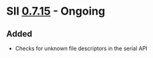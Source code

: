 # Sll [0.7.15] - Ongoing

## Added

- Checks for unknown file descriptors in the serial API

[0.7.15]: https://github.com/sl-lang/sll/compare/sll-v0.7.14...main
